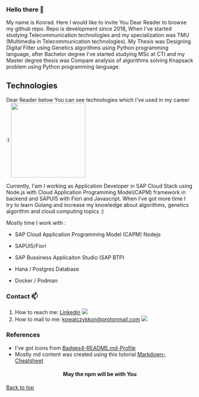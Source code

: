 ### Hello there 👋

My name is Konrad. Here I would like to invite You Dear Reader to browse my github repo. Repo is development since 2018, When I've started studying Telecommunication technologies and my specialization was TMU (Multimedia in Telecommunication technologies). My Thesis was Designing Digital Filter using Genetics algorithms using Python programming language, after Bachelor degree I've started studying MSc at CTI and my Master degree thesis was Compare analysis of algorithms solving Knapsack problem using Python programming language.

## Technologies

Dear Reader below You can see technologies which I've used in my career :) 
<a align="center" href="https://github.com/anuraghazra/convoychat">
  <img height=200 align="center" src="https://github-readme-stats.vercel.app/api/top-langs?username=kondiiq&layout=compact&langs_count=8&card_width=320&theme=dracula" />
</a>

Currently, I'am I working as Application Developer in SAP Cloud Stack using Node.js with Cloud Application Programming Model(CAPM) framework in backend and SAPUI5 with Fiori and Javascript. When I've got more time I try to learn Golang and increase my knowledge about algorithms, genetics algorithm and cloud computing topics :)

Mostly time I work with :

* SAP Cloud Application Programming Model (CAPM) Nodejs 

* SAPUI5/Fiori

* SAP Bussiness Applicaiton Studio (SAP BTP)

* Hana / Postgres Database

* Docker / Podman

### Contact 📫
1. How to reach me: [Linkedin](https://pl.linkedin.com/in/konrad-kowalczyk-a1408a1a3) <img src="https://img.shields.io/badge/LinkedIn-0077B5?style=for-the-badge&logo=linkedin&logoColor=white"/> <br />
2. How to mail to me: kowalczykkon@protonmail.com <img src="https://img.shields.io/badge/ProtonMail-8B89CC?style=for-the-badge&logo=protonmail&logoColor=white"/>  <br />

### References
* I've got icons from [Badges4-README.md-Profile ](https://github.com/alexandresanlim/Badges4-README.md-Profile)  <br />
* Mostly md content was created using this tutorial [Markdown-Cheatsheet ](https://github.com/lifeparticle/Markdown-Cheatsheet) 



<h4 align="center">May the npm will be with You </h4>

[Back to top](#top)
